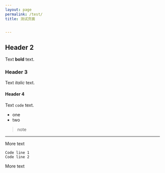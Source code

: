 ```yaml
---
layout: page
permalink: /test/
title: 测试页面


---
```


## Header 2

Text **bold** text.

### Header 3

Text _italic_ text.

#### Header 4

Text `code` text.

* one
* two

> note

***

More text

```
Code line 1
Code line 2
```
More text
